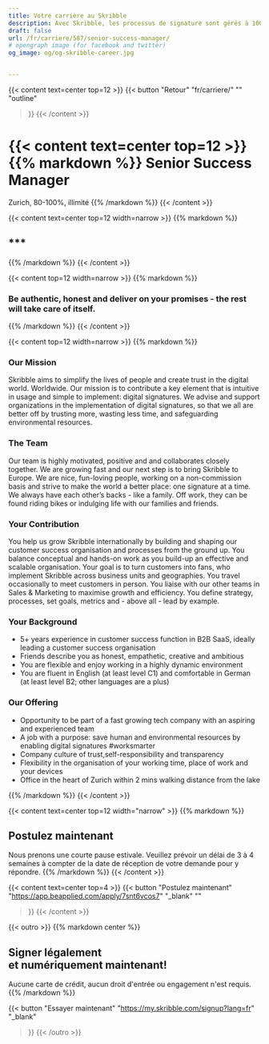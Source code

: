 ```yaml
---
title: Votre carrière au Skribble
description: Avec Skribble, les processus de signature sont gérés à 100% numériquement, sur la base de la signature électronique qualifiée "SEQ" – la signature électronique qui équivaut à une signature manuscrite, selon la loi suisse et européenne.
draft: false
url: /fr/carriere/587/senior-success-manager/
# opengraph image (for facebook and twitter)
og_image: og/og-skribble-career.jpg


---
```


{{< content text=center top=12 >}}
{{< button
  "Retour"
  "fr/carriere/"
  ""
  "outline"
>}}
{{< /content >}}

{{< content text=center top=12 >}}
{{% markdown %}}
Senior Success Manager
===============
Zurich, 80-100%, illimité
{{% /markdown %}}
{{< /content >}}

{{< content text=center top=12 width=narrow >}}
{{% markdown %}}
## ***
{{% /markdown %}}
{{< /content >}}

{{< content top=12 width=narrow >}}
{{% markdown %}}
### Be authentic, honest and deliver on your promises - the rest will take care of itself. 
{{% /markdown %}}
{{< /content >}}

{{< content top=12 width=narrow >}}
{{% markdown %}}
### Our Mission
Skribble aims to simplify the lives of people and create trust in the digital world. Worldwide. Our mission is to contribute a key element that is intuitive in usage and simple to implement: digital signatures. We advise and support organizations in the implementation of digital signatures, so that we all are better off by trusting more, wasting less time, and safeguarding environmental resources.

### The Team
Our team is highly motivated, positive and and collaborates closely together. We are growing fast and our next step is to bring Skribble to Europe. We are nice, fun-loving people, working on a non-commission basis and strive to make the world a better place: one signature at a time. We always have each other’s backs - like a family. Off work, they can be found riding bikes or indulging life with our families and friends.

### Your Contribution
You help us grow Skribble internationally by building and shaping our customer success organisation and processes from the ground up. You balance conceptual and hands-on work as you build-up an effective and scalable organisation. Your goal is to turn customers into fans, who implement Skribble across business units and geographies. You travel occasionally to meet customers in person. You liaise with our other teams in Sales & Marketing to maximise growth and efficiency. You define strategy, processes, set goals, metrics and - above all - lead by example.

### Your Background
- 5+ years experience in customer success function in B2B SaaS, ideally leading a customer success organisation
- Friends describe you as honest, empathetic, creative and ambitious
- You are flexible and enjoy working in a highly dynamic environment
- You are fluent in English (at least level C1) and comfortable in German (at least level B2; other languages are a plus)

### Our Offering
- Opportunity to be part of a fast growing tech company with an aspiring and experienced team 
- A job with a purpose: save human and environmental resources by enabling digital signatures #worksmarter
- Company culture of trust,self-responsibility and transparency
- Flexibility in the organisation of your working time, place of work and your devices
- Office in the heart of Zurich within 2 mins walking distance from the lake

{{% /markdown %}}
{{< /content >}}

{{< content text=center top=12 width="narrow" >}}
{{% markdown %}}
## Postulez maintenant
Nous prenons une courte pause estivale. Veuillez prévoir un délai de 3 à 4 semaines à compter de la date de réception de votre demande pour y répondre.
{{% /markdown %}}
{{< /content >}}

{{< content text=center top=4 >}}
{{< button
  "Postulez maintenant"
  "https://app.beapplied.com/apply/7snt6vcos7"
  "_blank"
  ""
>}}
{{< /content >}}

[//]: # (--------------------------------------------------------------------------------------------------------------)

{{< outro >}}
{{% markdown center %}}
## Signer légalement <br class="hide-for-mobile">et numériquement maintenant!
Aucune carte de crédit, aucun droit d'entrée
ou engagement n'est requis.
{{% /markdown %}}

{{< button
  "Essayer maintenant"
  "https://my.skribble.com/signup?lang=fr"
  "_blank"
>}}
{{< /outro >}}
